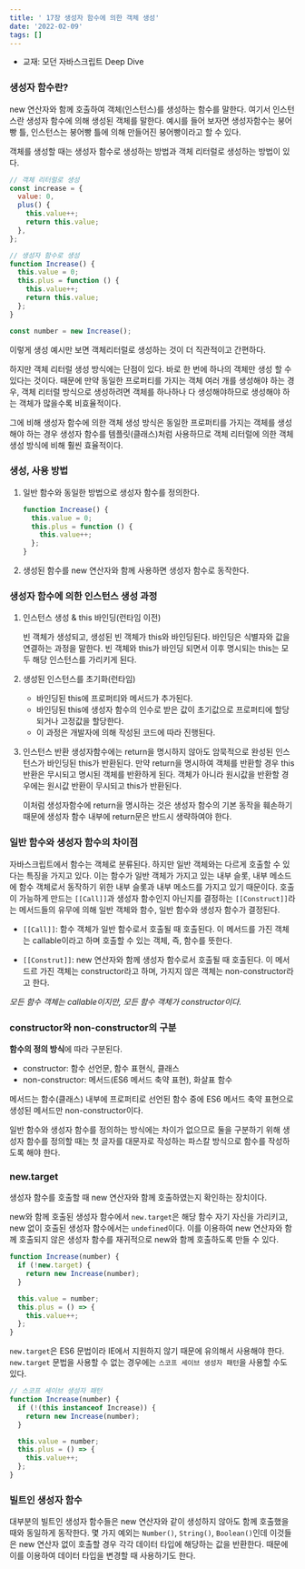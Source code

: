 ```yaml
---
title: ' 17장 생성자 함수에 의한 객체 생성'
date: '2022-02-09'
tags: []
---
```


- 교재: 모던 자바스크립트 Deep Dive

### 생성자 함수란?

new 연산자와 함께 호출하여 객체(인스턴스)를 생성하는 함수를 말한다. 여기서 인스턴스란 생성자 함수에 의해 생성된 객체를 말한다. 예시를 들어 보자면 생성자함수는 붕어빵 틀, 인스턴스는 붕어빵 틀에 의해 만들어진 붕어빵이라고 할 수 있다.

객체를 생성할 때는 생성자 함수로 생성하는 방법과 객체 리터럴로 생성하는 방법이 있다.

```js
// 객체 리터럴로 생성
const increase = {
  value: 0,
  plus() {
    this.value++;
    return this.value;
  },
};

// 생성자 함수로 생성
function Increase() {
  this.value = 0;
  this.plus = function () {
    this.value++;
    return this.value;
  };
}

const number = new Increase();
```

이렇게 생성 예시만 보면 객체리터럴로 생성하는 것이 더 직관적이고 간편하다.

하지만 객체 리터럴 생성 방식에는 단점이 있다. 바로 한 번에 하나의 객체만 생성 할 수 있다는 것이다. 때문에 만약 동일한 프로퍼티를 가지는 객체 여러 개를 생성해야 하는 경우, 객체 리터럴 방식으로 생성하려면 객체를 하나하나 다 생성해야하므로 생성해야 하는 객체가 많을수록 비효율적이다.

그에 비해 생성자 함수에 의한 객체 생성 방식은 동일한 프로퍼티를 가지는 객체를 생성해야 하는 경우 생성자 함수를 템플릿(클래스)처럼 사용하므로 객체 리터럴에 의한 객체 생성 방식에 비해 훨씬 효율적이다.

### 생성, 사용 방법

1. 일반 함수와 동일한 방법으로 생성자 함수를 정의한다.

   ```js
   function Increase() {
     this.value = 0;
     this.plus = function () {
       this.value++;
     };
   }
   ```

2. 생성된 함수를 new 연산자와 함께 사용하면 생성자 함수로 동작한다.

### 생성자 함수에 의한 인스턴스 생성 과정

1. 인스턴스 생성 & this 바인딩(런타임 이전)

   빈 객체가 생성되고, 생성된 빈 객체가 this와 바인딩된다.
   바인딩은 식별자와 값을 연결하는 과정을 말한다. 빈 객체와 this가 바인딩 되면서 이후 명시되는 this는 모두 해당 인스턴스를 가리키게 된다.

2. 생성된 인스턴스를 초기화(런타임)

   - 바인딩된 this에 프로퍼티와 메서드가 추가된다.
   - 바인딩된 this에 생성자 함수의 인수로 받은 값이 초기값으로 프로퍼티에 할당되거나 고정값을 할당한다.
   - 이 과정은 개발자에 의해 작성된 코드에 따라 진행된다.

3. 인스턴스 반환
   생성자함수에는 return을 명시하지 않아도 암묵적으로 완성된 인스턴스가 바인딩된 this가 반환된다. 만약 return을 명시하여 객체를 반환할 경우 this 반환은 무시되고 명시된 객체를 반환하게 된다. 객체가 아니라 원시값을 반환할 경우에는 원시값 반환이 무시되고 this가 반환된다.

   이처럼 생성자함수에 return을 명시하는 것은 생성자 함수의 기본 동작을 훼손하기 때문에 생성자 함수 내부에 return문은 반드시 생략하여야 한다.

### 일반 함수와 생성자 함수의 차이점

자바스크립트에서 함수는 객체로 분류된다. 하지만 일반 객체와는 다르게 호출할 수 있다는 특징을 가지고 있다. 이는 함수가 일반 객체가 가지고 있는 내부 슬롯, 내부 메소드에 함수 객체로서 동작하기 위한 내부 슬롯과 내부 메소드를 가지고 있기 때문이다. 호출이 가능하게 만드는 `[[Call]]`과 생성자 함수인지 아닌지를 결정하는 `[[Construct]]`라는 메서드들의 유무에 의해 일반 객체와 함수, 일반 함수와 생성자 함수가 결정된다.

- `[[Call]]`: 함수 객체가 일반 함수로서 호출될 때 호출된다. 이 메서드를 가진 객체는 callable이라고 하며 호출할 수 있는 객체, 즉, 함수를 뜻한다.

- `[[Construt]]`: new 연산자와 함께 생성자 함수로서 호출될 때 호출된다. 이 메서드르 가진 객체는 constructor라고 하며, 가지지 않은 객체는 non-constructor라고 한다.

_모든 함수 객체는 callable이지만, 모든 함수 객체가 constructor이다._

### constructor와 non-constructor의 구분

**함수의 정의 방식**에 따라 구분된다.

- constructor: 함수 선언문, 함수 표현식, 클래스
- non-constructor: 메서드(ES6 메서드 축약 표현), 화살표 함수

메서드는 함수(클래스) 내부에 프로퍼티로 선언된 함수 중에 ES6 메서드 축약 표현으로 생성된 메서드만 non-constructor이다.

일반 함수와 생성자 함수를 정의하는 방식에는 차이가 없으므로 둘을 구분하기 위해 생성자 함수를 정의할 때는 첫 글자를 대문자로 작성하는 파스칼 방식으로 함수를 작성하도록 해야 한다.

### new.target

생성자 함수를 호출할 때 new 연산자와 함께 호출하였는지 확인하는 장치이다.

new와 함께 호출된 생성자 함수에서 `new.target`은 해당 함수 자기 자신을 가리키고, new 없이 호출된 생성자 함수에서는 `undefined`이다. 이를 이용하여 new 연산자와 함께 호출되지 않은 생성자 함수를 재귀적으로 new와 함께 호출하도록 만들 수 있다.

```js
function Increase(number) {
  if (!new.target) {
    return new Increase(number);
  }

  this.value = number;
  this.plus = () => {
    this.value++;
  };
}
```

`new.target`은 ES6 문법이라 IE에서 지원하지 않기 때문에 유의해서 사용해야 한다. `new.target` 문법을 사용할 수 없는 경우에는 `스코프 세이브 생성자 패턴`을 사용할 수도 있다.

```js
// 스코프 세이브 생성자 패턴
function Increase(number) {
  if (!(this instanceof Increase)) {
    return new Increase(number);
  }

  this.value = number;
  this.plus = () => {
    this.value++;
  };
}
```

### 빌트인 생성자 함수

대부분의 빌트인 생성자 함수들은 new 연산자와 같이 생성하지 않아도 함께 호출했을 때와 동일하게 동작한다. 몇 가지 예외는 `Number()`, `String()`, `Boolean()`인데 이것들은 new 연산자 없이 호출할 경우 각각 데이터 타입에 해당하는 값을 반환한다. 때문에 이를 이용하여 데이터 타입을 변경할 때 사용하기도 한다.
